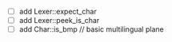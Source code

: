 - [ ] add Lexer::expect_char
- [ ] add Lexer::peek_is_char
- [ ] add Char::is_bmp // basic multilingual plane